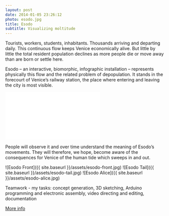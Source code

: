 ```yaml
---
layout: post
date: 2014-01-05 23:26:12
photo: esodo.jpg
title: Esodo
subtitle: Visualizing moltitude
---
```


Tourists, workers, students, inhabitants. Thousands arriving and departing daily. This continuous flow keeps Venice economically alive. But little by little the total resident population declines as more people die or move away than are born or settle here.

Esodo – an interactive, biomorphic, infographic installation – represents physically this flow and the related problem of depopulation. It stands in the forecourt of Venice’s railway station, the place where entering and leaving the city is most visible.

<div class="video-wrapper"><iframe src="//player.vimeo.com/video/44151898?title=0&amp;byline=0&amp;portrait=0"  frameborder="0" allowfullscreen="allowfullscreen"></iframe></div>

People will observe it and over time understand the meaning of Esodo’s movements. They will therefore, we hope, become aware of the consequences for Venice of the human tide which sweeps in and out.

![Esodo Front]({{ site.baseurl }}/assets/esodo-front.jpg)
![Esodo Tail]({{ site.baseurl }}/assets/esodo-tail.jpg)
![Esodo Alice]({{ site.baseurl }}/assets/esodo-alice.jpg)


Teamwork - my tasks: concept generation, 3D sketching, Arduino programming and electronic assembly, video directing and editing, documentation

[More info](http://www.interaction-venice.net/iuav11-12lab2/projects/esodo/)